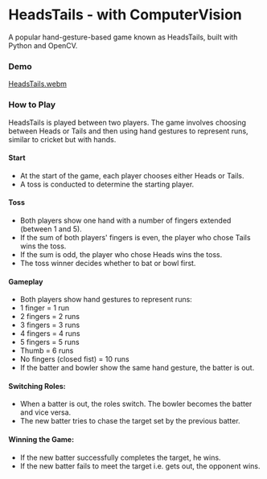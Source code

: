 # HeadsTails - with ComputerVision
A popular hand-gesture-based game known as HeadsTails, built with Python and OpenCV.

### Demo
[HeadsTails.webm](https://github.com/abdullahazharkhan/HeadTail-openCV/assets/109475658/c24edb51-3f1b-4de9-bbac-edc6921312cf)

### How to Play
HeadsTails is played between two players. The game involves choosing between Heads or Tails and then using hand gestures to represent runs, similar to cricket but with hands.
#### Start
- At the start of the game, each player chooses either Heads or Tails.
- A toss is conducted to determine the starting player.
#### Toss
- Both players show one hand with a number of fingers extended (between 1 and 5).
- If the sum of both players' fingers is even, the player who chose Tails wins the toss.
- If the sum is odd, the player who chose Heads wins the toss.
- The toss winner decides whether to bat or bowl first.
#### Gameplay
- Both players show hand gestures to represent runs:
- 1 finger = 1 run
- 2 fingers = 2 runs
- 3 fingers = 3 runs
- 4 fingers = 4 runs
- 5 fingers = 5 runs
- Thumb = 6 runs
- No fingers (closed fist) = 10 runs
- If the batter and bowler show the same hand gesture, the batter is out.
#### Switching Roles:
- When a batter is out, the roles switch. The bowler becomes the batter and vice versa.
- The new batter tries to chase the target set by the previous batter.
#### Winning the Game:
- If the new batter successfully completes the target, he wins.
- If the new batter fails to meet the target i.e. gets out, the opponent wins.
